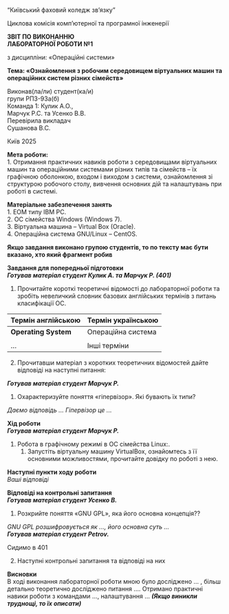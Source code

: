 “Київський фаховий коледж зв’язку”

Циклова комісія комп’ютерної та програмної інженерії

**ЗВІТ ПО ВИКОНАННЮ**   
**ЛАБОРАТОРНОЇ РОБОТИ №1**

з дисципліни: «Операційні системи»

**Тема: «Ознайомлення з робочим середовищем віртуальних машин та операційних систем різних сімейств»**

Виконав(ла/ли) студент(ка/и)   
групи РПЗ-93а(б)  
Команда 1: Кулик А.О.,   
Марчук Р.С. та Усенко В.В.   
Перевірила викладач  
Сушанова В.С. 

Київ 2025

**Мета роботи:**   
1\. Отримання практичних навиків роботи з середовищами віртуальних машин та операційними системами різних типів та сімейств – їх графічною оболонкою, входом і виходом з системи, ознайомлення зі структурою робочого столу, вивчення основних дій та налаштувань при роботі в системі.

**Матеріальне забезпечення занять**  
1\. ЕОМ типу IBM PC.  
2\. ОС сімейства Windows (Windows 7).  
3\. Віртуальна машина – Virtual Box (Oracle).  
4\. Операційна система GNU/Linux – CentOS.

**Якщо завдання виконано групою студентів, то по тексту має бути вказано, хто який фрагмент робив**

**Завдання для попередньої підготовки**  
***Готував матеріал студент Кулик А. та Марчук Р. (401)***

1. Прочитайте короткі теоретичні відомості до лабораторної роботи та зробіть невеличкий словник базових англійських термінів з питань класифікації ОС.

| Термін англійською | Термін українською |
| ----- | :---- |
| **Operating System** | Операційна система |
|  |  |
| … | Інші терміни |

2. Прочитавши матеріал з коротких теоретичних відомостей дайте відповіді на наступні питання:

***Готував матеріал студент Марчук Р.***

1. Охарактеризуйте поняття «гіпервізор». Які бувають їх типи?

*Даємо відповідь … Гіпервізор це ...*

**Хід роботи**  
***Готував матеріал студент Марчук Р.***

1. Робота в графічному режимі в ОС сімейства Linux:.  
   1. Запустіть віртуальну машину VirtualBox, ознайомтесь з її основними можливостями, прочитайте довідку по роботі з нею.

**Наступні пункти ходу роботи**   
*Ваші відповіді*

**Відповіді на контрольні запитання**  
***Готував матеріал студент Усенко В.***

1. Розкрийте поняття «GNU GPL», яка його основна концепція??

 *GNU GPL розшифровується як …, його основна суть …*  
***Готував матеріал студент Petrov.***

Сидимо в 401

2. Наступні контрольні запитання та відповіді на них

**Висновки**  
В ході виконання лабораторної роботи мною було досліджено … , більш детально теоретично досліджено питання …. Отримано практичні навики роботи з командами …, налаштування … ***(Якщо виникли труднощі, то їх описати)***
